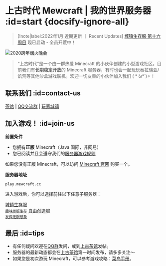 # 上古时代 Mewcraft | 我的世界服务器 :id=start {docsify-ignore-all}

> [!note|label:2022年1月 近期更新 ｜ Recent Updates]
> [城镇生存服·第十六周目](/servers/survival.md) 现已启动 - 全员开荒中！

![2020跨年烟火晚会](https://mimaru-jp.oss-ap-northeast-1.aliyuncs.com/images/2020_fireworks.jpg ':no-zoom')

> “上古时代”是一个由一群热爱 Minecraft 的小伙伴创建的小型游戏社区。目前我们有**长期稳定开放**的 Minecraft 服务器，有时也会一起玩玩泰拉瑞亚/饥荒等其他沙盒游戏联机。欢迎一切友善的小伙伴加入我们 ( * ̀ω*́ )✧！

## 联系我们 :id=contact-us

<i class="fab fa-forumbee"></i>[茶馆][bbs] | <i class="fab fa-qq"></i>[QQ交流群][qqgroup] | <i class="fas fa-home"></i>[玩家城镇](https://bbs.mimaru.me/t/towns)

## 加入游戏！ :id=join-us

**前置条件**

- 您拥有**正版** Minecraft（Java 国际，非网易）
- 您已阅读并且会遵守我们的[服务器游戏规则](main/rules.md)

如果您没有正版 Minecraft，可以访问 [Minecraft 官网](https://www.minecraft.net/zh-hans/) 购买一个。

**服务器地址**

    play.mewcraft.cc

进入游戏后，你可以选择前往以下任意子服务器：

<a class="button" href="#/sur"><i class="fas fa-mug-hot"></i>城镇生存服<br><small>趣味原版生存</small></a>
<a class="button" href="#/cre"><i class="fas fa-splotch"></i>自由创造服<br><small>发挥无限想象</small></a>

## 最后<i class="fas fa-quote-right"></i> :id=tips

- 有任何疑问欢迎在[QQ群][qqgroup]发问，或到[上古茶馆][bbs]发帖。
- 服务器的最新动态都会在[上古茶馆][bbs]第一时间发布，请多多关注～
- 如果您是初次游玩 Minecraft，可以参考游戏攻略：[菜鸟手册][beginner-guide]。

[homepage]: https://www.mimaru.me/
[bbs]: http://bbs.mimaru.me/
[dynmap]: http://map.mimaru.me:8123/
[qqgroup]: https://qm.qq.com/cgi-bin/qm/qr?k=hXMrpi7526OY0Q0SDZemVw1VJEB58Cyh&authKey=Mp6lZ5bZ1l58nDf99s7z0NudcugDWbNx3wVSeKFSSyiBSL7VupJuQZoPmnBWm9gd&noverify=0
[mcwiki]: https://minecraft-zh.gamepedia.com/
[beginner-guide]: http://minecraft-zh.gamepedia.com/%E6%95%99%E7%A8%8B/%E8%8F%9C%E9%B8%9F%E6%89%8B%E5%86%8C
[java]: https://www.java.com/zh_CN/download/
[faq]: /faq
[server-survival]: /sur
[server-creative]: /cre
[server-modded]: /mod
